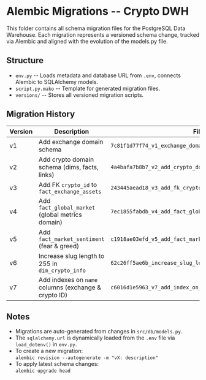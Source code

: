 # Alembic Migrations -- Crypto DWH

This folder contains all schema migration files for the PostgreSQL Data Warehouse.
Each migration represents a versioned schema change, tracked via Alembic and aligned with the evolution of the models.py file.

## Structure

- `env.py` -- Loads metadata and database URL from `.env`, connects Alembic to SQLAlchemy models.
- `script.py.mako` -- Template for generated migration files.
- `versions/` -- Stores all versioned migration scripts.

## Migration History

| Version | Description                                           | File                                                         |
|---------|-------------------------------------------------------|--------------------------------------------------------------|
| v1      | Add exchange domain schema                            | `7c81f1d77f74_v1_exchange_domain_schema.py`                  |
| v2      | Add crypto domain schema (dims, facts, links)         | `4a4bafa7b8b7_v2_add_crypto_domain_schema_dimensions_.py`    |
| v3      | Add FK `crypto_id` to `fact_exchange_assets`          | `243445aead18_v3_add_fk_crypto_id_dim_crypto_id_in_.py`      |
| v4      | Add `fact_global_market` (global metrics domain)      | `7ec1855fabdb_v4_add_fact_global_market_table_global_.py`    |
| v5      | Add `fact_market_sentiment` (fear & greed)            | `c1918ae03efd_v5_add_fact_market_sentiment_table_fear_.py`   |
| v6      | Increase slug length to 255 in `dim_crypto_info`      | `62c26ff5ae6b_increase_slug_length_to_255_in_dim_.py`        |
| v7      | Add indexes on `name` columns (exchange & crypto ID)  | `c6016d1e5963_v7_add_index_on_name_columns.py`               |

## Notes

- Migrations are auto-generated from changes in `src/db/models.py`.
- The `sqlalchemy.url` is dynamically loaded from the `.env` file via `load_dotenv()` in `env.py`.
- To create a new migration:  
  `alembic revision --autogenerate -m "vX: description"`
- To apply latest schema changes:  
  `alembic upgrade head`